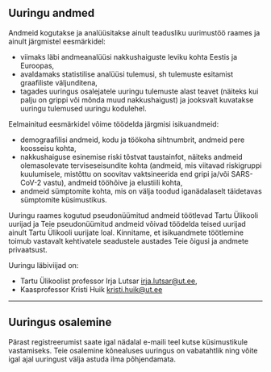 ## Uuringu andmed 

Andmeid kogutakse ja analüüsitakse ainult teadusliku uurimustöö raames ja ainult järgmistel eesmärkidel: 

- viimaks läbi andmeanalüüsi nakkushaiguste leviku kohta Eestis ja Euroopas, 
- avaldamaks statistilise analüüsi tulemusi, sh tulemuste esitamist graafiliste väljunditena,
- tagades uuringus osalejatele uuringu tulemuste alast teavet (näiteks kui palju on grippi või mõnda muud nakkushaigust) ja jooksvalt kuvatakse uuringu tulemused uuringu kodulehel.

Eelmainitud eesmärkidel võime töödelda järgmisi isikuandmeid: 

- demograafilisi andmeid, kodu ja töökoha sihtnumbrit, andmeid pere koosseisu kohta,
- nakkushaiguse esinemise riski tõstvat taustainfot, näiteks andmeid olemasolevate terviseseisundite kohta (andmeid, mis viitavad riskigruppi kuulumisele, mistõttu on soovitav vaktsineerida end gripi ja/või SARS-CoV-2 vastu), andmeid tööhõive ja elustiili kohta,
- andmeid sümptomite kohta, mis on välja toodud iganädalaselt täidetavas sümptomite küsimustikus.

Uuringu raames kogutud pseudonüümitud andmeid töötlevad Tartu Ülikooli uurijad ja Teie pseudonüümitud andmeid võivad töödelda teised uurijad ainult Tartu Ülikooli uurijate loal. Kinnitame, et isikuandmete töötlemine toimub vastavalt kehtivatele seadustele austades Teie õigusi ja andmete privaatsust. 

Uuringu läbiviijad on: 

- Tartu Ülikoolist professor Irja Lutsar irja.lutsar@ut.ee,
- Kaasprofessor Kristi Huik kristi.huik@ut.ee

---

## Uuringus osalemine

Pärast registreerumist saate igal nädalal e-maili teel kutse küsimustikule vastamiseks. Teie osalemine kõnealuses uuringus on vabatahtlik ning võite igal ajal uuringust välja astuda ilma põhjendamata.


